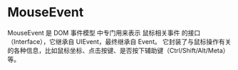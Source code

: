 # MouseEvent

MouseEvent 是 DOM 事件模型 中专门用来表示 鼠标相关事件 的接口（Interface），它继承自 UIEvent，最终继承自 Event。
它封装了与鼠标操作有关的各种信息，比如鼠标坐标、点击按键、是否按下辅助键（Ctrl/Shift/Alt/Meta）等。
